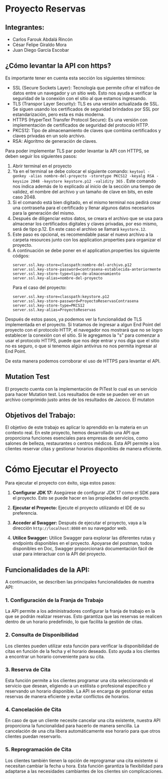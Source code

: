 # Proyecto Reservas
## Integrantes:
- Carlos Farouk Abdalá Rincón
- César Felipe Giraldo Mora
- Juan Diego García Escobar

## ¿Cómo levantar la API con https?

Es importante tener en cuenta esta sección los siguientes términos:
- SSL (Secure Sockets Layer): Tecnología que permite cifrar el tráfico de datos entre un navegador y un sitio web. Esto nos ayuda a verificar la seguridad de la conexión con el sitio al que estamos ingresando.
- TLS (Transpor Layer Security): TLS es una versión actualizada de SSL. Se siguen usando los certificados de seguridad brindados por SSL por estandarización, pero esta es más moderna.
- HTTPS (HyperText Transfer Protocol Secure): Es una versión con implementación de certificados de seguridad del protocolo HTTP.
- PKCS12: Tipo de almacenamiento de claves que combina certificados y claves privadas en un solo archivo.
- RSA: Algoritmo de generación de claves.

Para poder implementar TLS par poder levantar la API con HTTPS, se deben seguir los siguientes pasos:

1. Abrir terminal en el proyecto
2. Ya en el terminal se debe colocar el siguiente comando:
 ```keytool -genkey -alias nombre-del-proyecto -storetype PKCS12 -keyalg RSA -keysize 2048 -keystore keystore.p12 -validity 365```
. Este comando nos indica además de lo explicado al inicio de la sección una tiempo de validez, el nombre del archivo y un tamaño de clave en bits, en este caso 2048.
3. Si el comando está bien digitado, en el mismo terminal nos pedirá crear una contraseña para el certificado y llenar algunos datos necesarios para la generación del mismo.
4. Después de diligenciar estos datos, se creara el archivo que se usa para almacenar los certificados digitales y claves privadas, por eso mismo, será de tipo p.12. En este caso el archivo se llamará ```keystore.12```.
5. Este paso es opcional, es recomendable pasar el nuevo archivo a la carpeta resources junto con los application.properties para organizar el proyecto.
6. A continuación se debe poner en el application.properties los siguiente códgos:
    ``` 
    server.ssl.key-store=classpath:nombre-del-archivo.p12
    server.ssl.key-store-password=contrasena-establecida-anteriormente
    server.ssl.key-store-type=tipo-de-almacenamiento
    server.ssl.key-alias=nombre-del-proyecto
    ```
   Para el caso del proyecto:
    ``` 
    server.ssl.key-store=classpath:keystore.p12
    server.ssl.key-store-password=ProyectoReservasContrasena
    server.ssl.key-store-type=PKCS12
    server.ssl.key-alias=ProyectoReservas
    ```
Después de estos pasos, ya podemos ver la funcionalidad de TLS implementada en el proyecto. Si tratamos de ingresar a algun End Point del proyecto con el protocolo HTTP, el navegador nos mostrará que no se logro establecer la conexión con el sitio. Si le agregamos la "s" para comenzar a usar el protocolo HTTPS, puede que nos deje entrar y nos diga que el sitio no es seguro, o que si tenemos algún antivirus no nos permita ingresar al End Point.

De esta manera podemos corroborar el uso de HTTPS para levantar el API.

## Mutation Test
El proyecto cuenta con la implementación de PiTest lo cual es un servicio para hacer Mutation test. Los resultados de este se pueden ver en un archivo comprimido justo antes de los resultados de Jacoco.
El mutaton


## Objetivos del Trabajo:
El objetivo de este trabajo es aplicar lo aprendido en la materia en un contexto real. En este proyecto, hemos desarrollado una API que proporciona funciones esenciales para empresas de servicios, como salones de belleza, restaurantes o centros médicos. Esta API permite a los clientes reservar citas y gestionar horarios disponibles de manera eficiente.

# Cómo Ejecutar el Proyecto

 

Para ejecutar el proyecto con éxito, siga estos pasos:

 

1. **Configurar JDK 17:** Asegúrese de configurar JDK 17 como el SDK para el proyecto. Esto se puede hacer en las propiedades del proyecto.

 

2. **Ejecutar el Proyecto:** Ejecute el proyecto utilizando el IDE de su preferencia.

 

3. **Acceder al Swagger:** Después de ejecutar el proyecto, vaya a la dirección `http://localhost:8080` en su navegador web.

 

4. **Utilice Swagger:** Utilice Swagger para explorar las diferentes rutas y endpoints disponibles en el proyecto. Apoyarse del postman, todos disponibles en Doc, Swagger proporcionará documentación  fácil de usar para interactuar con la API del proyecto.

## Funcionalidades de la API:
A continuación, se describen las principales funcionalidades de nuestra API:

### 1. Configuración de la Franja de Trabajo
La API permite a los administradores configurar la franja de trabajo en la que se podrán realizar reservas. Esto garantiza que las reservas se realicen dentro de un horario predefinido, lo que facilita la gestión de citas.

### 2. Consulta de Disponibilidad
Los clientes pueden utilizar esta función para verificar la disponibilidad de citas en función de la fecha y el horario deseado. Esto ayuda a los clientes a encontrar un horario conveniente para su cita.

### 3. Reserva de Cita
Esta función permite a los clientes programar una cita seleccionando el servicio que desean, eligiendo a un estilista o profesional específico y reservando un horario disponible. La API se encarga de gestionar estas reservas de manera eficiente y evitar conflictos de horarios.

### 4. Cancelación de Cita
En caso de que un cliente necesite cancelar una cita existente, nuestra API proporciona la funcionalidad para hacerlo de manera sencilla. La cancelación de una cita libera automáticamente ese horario para que otros clientes puedan reservarlo.

### 5. Reprogramación de Cita
Los clientes también tienen la opción de reprogramar una cita existente si necesitan cambiar la fecha u hora. Esta función garantiza la flexibilidad para adaptarse a las necesidades cambiantes de los clientes sin complicaciones.


